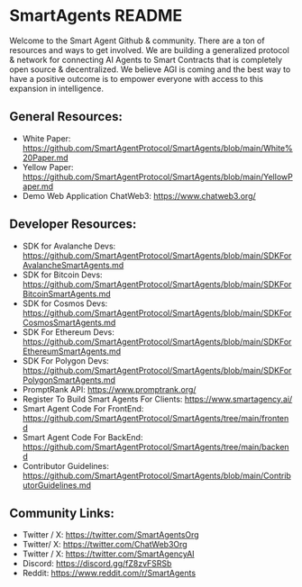 # SmartAgents README

Welcome to the Smart Agent Github & community. There are a ton of resources and ways to get involved.
We are building a generalized protocol & network for connecting AI Agents to Smart Contracts that is completely open source & decentralized.
We believe AGI is coming and the best way to have a positive outcome is to empower everyone with access to this expansion in intelligence.

## General Resources:
- White Paper: https://github.com/SmartAgentProtocol/SmartAgents/blob/main/White%20Paper.md
- Yellow Paper: https://github.com/SmartAgentProtocol/SmartAgents/blob/main/YellowPaper.md
- Demo Web Application ChatWeb3: https://www.chatweb3.org/

## Developer Resources:
- SDK for Avalanche Devs: https://github.com/SmartAgentProtocol/SmartAgents/blob/main/SDKForAvalancheSmartAgents.md
- SDK for Bitcoin Devs: https://github.com/SmartAgentProtocol/SmartAgents/blob/main/SDKForBitcoinSmartAgents.md
- SDK for Cosmos Devs: https://github.com/SmartAgentProtocol/SmartAgents/blob/main/SDKForCosmosSmartAgents.md
- SDK For Ethereum Devs: https://github.com/SmartAgentProtocol/SmartAgents/blob/main/SDKForEthereumSmartAgents.md
- SDK For Polygon Devs: https://github.com/SmartAgentProtocol/SmartAgents/blob/main/SDKForPolygonSmartAgents.md
- PromptRank API: https://www.promptrank.org/
- Register To Build Smart Agents For Clients: https://www.smartagency.ai/
- Smart Agent Code For FrontEnd: https://github.com/SmartAgentProtocol/SmartAgents/tree/main/frontend
- Smart Agent Code For BackEnd: https://github.com/SmartAgentProtocol/SmartAgents/tree/main/backend
- Contributor Guidelines: https://github.com/SmartAgentProtocol/SmartAgents/blob/main/ContributorGuidelines.md

## Community Links:
- Twitter / X: https://twitter.com/SmartAgentsOrg
- Twitter/ X: https://twitter.com/ChatWeb3Org
- Twitter / X: https://twitter.com/SmartAgencyAI
- Discord: https://discord.gg/fZ8zvFSRSb
- Reddit: https://www.reddit.com/r/SmartAgents
